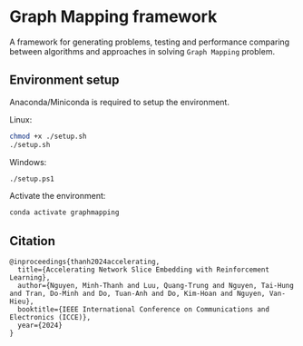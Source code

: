 # Graph Mapping framework

A framework for generating problems, testing and performance comparing between algorithms and approaches in solving `Graph Mapping` problem.

## Environment setup

Anaconda/Miniconda is required to setup the environment.

Linux:

```bash
chmod +x ./setup.sh
./setup.sh
```

Windows:

```bash
./setup.ps1
```

Activate the environment:

```bash
conda activate graphmapping
```

## Citation

```bibtext
@inproceedings{thanh2024accelerating,
  title={Accelerating Network Slice Embedding with Reinforcement Learning},
  author={Nguyen, Minh-Thanh and Luu, Quang-Trung and Nguyen, Tai-Hung and Tran, Do-Minh and Do, Tuan-Anh and Do, Kim-Hoan and Nguyen, Van-Hieu},
  booktitle={IEEE International Conference on Communications and Electronics (ICCE)},
  year={2024}
}
```
